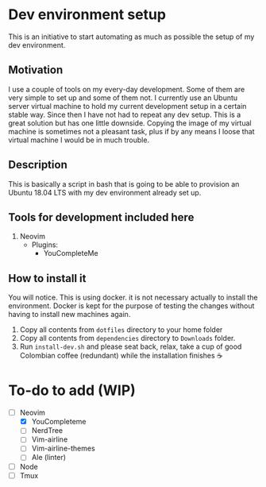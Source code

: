 # Dev environment setup

This is an initiative to start automating as much as possible the setup of my dev environment.

## Motivation

I use a couple of tools on my every-day development. Some of them are very simple to set up and some of them not. I currently use an Ubuntu server virtual machine to hold my current development setup in a certain stable way. Since then I have not had to repeat any dev setup. This is a great solution but has one little downside. Copying the image of my virtual machine is sometimes not a pleasant task, plus if by any means I loose that virtual machine I would be in much trouble.

## Description

This is basically a script in bash that is going to be able to provision an Ubuntu 18.04 LTS with my dev environment already set up.

## Tools for development included here

1. Neovim
	- Plugins:
		- YouCompleteMe

## How to install it

You will notice. This is using docker. it is not necessary actually to install the environment. Docker is kept for the purpose of testing the changes without having to install new machines again.

1. Copy all contents from `dotfiles` directory to your home folder
2. Copy all contents from `dependencies` directory to `Downloads` folder.
3. Run `install-dev.sh` and please seat back, relax, take a cup of good Colombian coffee (redundant) while the installation finishes :coffee: 

# To-do to add (WIP)

 - [ ] Neovim
	 - [x] YouCompleteme
	 - [ ] NerdTree
	 - [ ] Vim-airline
	 - [ ] Vim-airline-themes
	 - [ ] Ale (linter)
 - [ ] Node
 - [ ] Tmux
